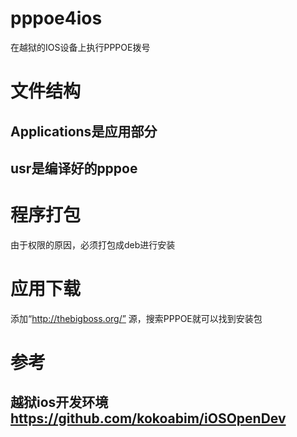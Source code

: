 # pppoe4ios
在越狱的IOS设备上执行PPPOE拨号

# 文件结构
## Applications是应用部分
## usr是编译好的pppoe

# 程序打包
   由于权限的原因，必须打包成deb进行安装
   
# 应用下载
   添加“http://thebigboss.org/” 源，搜索PPPOE就可以找到安装包
   
# 参考
## 越狱ios开发环境 https://github.com/kokoabim/iOSOpenDev
 
